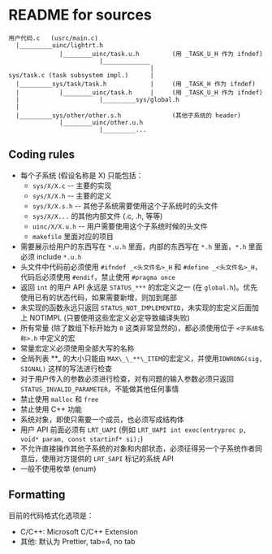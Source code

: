 # README for sources

```
用户代码.c   (usrc/main.c)
  |_________uinc/lightrt.h
              |________uinc/task.u.h         (用 _TASK_U_H 作为 ifndef)
                         |_____________
                                       |
sys/task.c (task subsystem impl.)      |
  |_________sys/task/task.h            |     (用 _TASK_H 作为 ifndef)
  |           |________uinc/task.h     |     (用 _TASK_U_H 作为 ifndef)
  |                      |_________sys/global.h
  |
  |_________sys/other/other.s.h              (其他子系统的 header)
              |________uinc/other.u.h
                         |_________...

```

## Coding rules

-   每个子系统 (假设名称是 X) 只能包括：
    -   `sys/X/X.c` -- 主要的实现
    -   `sys/X/X.h` -- 主要的定义
    -   `sys/X/X.s.h` -- 其他子系统需要使用这个子系统时的头文件
    -   `sys/X/X...` 的其他内部文件 (.c, .h, 等等)
    -   `uinc/X/X.u.h` -- 用户需要使用这个子系统时候的头文件
    -   `makefile` 里面对应的项目
-   需要展示给用户的东西写在 `*.u.h` 里面，内部的东西写在 `*.h` 里面，`*.h` 里面必须 include `*.u.h`
-   头文件中代码前必须使用 `#ifndef _<头文件名>_H` 和 `#define _<头文件名>_H`，代码后必须使用 `#endif`，禁止使用 `#pragma once`
-   返回 `int` 的用户 API 永远是 `STATUS_***` 的宏定义之一 (在 `global.h`)。优先使用已有的状态代码，如果需要新增，则加到尾部
-   未实现的函数永远只返回 `STATUS_NOT_IMPLEMENTED`，未实现的宏定义后面加上 NOTIMPL (只要使用这些宏定义必定导致编译失败)
-   所有常量 (除了数组下标开始为 `0` 这类非常显然的)，都必须使用位于 `<子系统名称>.h` 中定义的宏
-   常量宏定义必须使用全部大写的名称
-   全局列表 **\_ 的大小只能由 `MAX\_\_**\_ITEM`的宏定义，并使用`IDWRONG(sig, SIGNAL)` 这样的写法进行检查
-   对于用户传入的参数必须进行检查，对有问题的输入参数必须只返回 `STATUS_INVALID_PARAMETER`，不能做其他任何事情
-   禁止使用 `malloc` 和 `free`
-   禁止使用 C++ 功能
-   系统对象，即使只需要一个成员，也必须写成结构体
-   用户 API 前面必须有 `LRT_UAPI` (例如 `LRT_UAPI int exec(entryproc p, void* param, const startinf* si);`)
-   不允许直接操作其他子系统的对象和内部状态，必须征得另一个子系统作者同意后，使用对方提供的 `LRT_SAPI` 标记的系统 API
-   一般不使用枚举 (enum)

## Formatting

目前的代码格式化选项是：

-   C/C++: Microsoft C/C++ Extension
-   其他: 默认为 Prettier, tab=4, no tab
